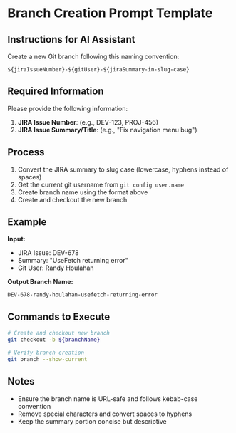 # Branch Creation Prompt Template

## Instructions for AI Assistant

Create a new Git branch following this naming convention:

```text
${jiraIssueNumber}-${gitUser}-${jiraSummary-in-slug-case}
```

## Required Information

Please provide the following information:

1. **JIRA Issue Number**: (e.g., DEV-123, PROJ-456)
2. **JIRA Issue Summary/Title**: (e.g., "Fix navigation menu bug")

## Process

1. Convert the JIRA summary to slug case (lowercase, hyphens instead of spaces)
2. Get the current git username from `git config user.name`
3. Create branch name using the format above
4. Create and checkout the new branch

## Example

**Input:**
- JIRA Issue: DEV-678
- Summary: "UseFetch returning error"
- Git User: Randy Houlahan

**Output Branch Name:**

```text
DEV-678-randy-houlahan-usefetch-returning-error
```

## Commands to Execute

```bash
# Create and checkout new branch
git checkout -b ${branchName}

# Verify branch creation
git branch --show-current
```

## Notes

- Ensure the branch name is URL-safe and follows kebab-case convention
- Remove special characters and convert spaces to hyphens
- Keep the summary portion concise but descriptive
